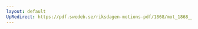 ```yaml
---
layout: default
UpRedirect: https://pdf.swedeb.se/riksdagen-motions-pdf/1868/mot_1868__fk__00021.pdf
---
```

